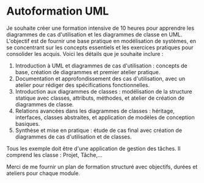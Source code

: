 
# Autoformation UML 


Je souhaite créer une formation intensive de 10 heures pour apprendre les diagrammes de cas d'utilisation et les diagrammes de classe en UML. L'objectif est de fournir une base pratique en modélisation de systèmes, en se concentrant sur les concepts essentiels et les exercices pratiques pour consolider les acquis. Voici les détails que je souhaite inclure :

1. Introduction à UML et diagrammes de cas d'utilisation : concepts de base, création de diagrammes et premier atelier pratique.
2. Documentation et approfondissement des cas d'utilisation, avec un atelier pour rédiger des spécifications fonctionnelles.
3. Introduction aux diagrammes de classes : modélisation de la structure statique avec classes, attributs, méthodes, et atelier de création de diagrammes de classe.
4. Relations avancées dans les diagrammes de classes : héritage, interfaces, classes abstraites, et application de modèles de conception basiques.
5. Synthèse et mise en pratique : étude de cas final avec création de diagrammes de cas d'utilisation et de classes.

Tous les exemple doit être d'une application de gestion des tâches.
Il comprend les classe : Projet, Tâche,...

Merci de me fournir un plan de formation structuré avec objectifs, durées et ateliers pour chaque module.
